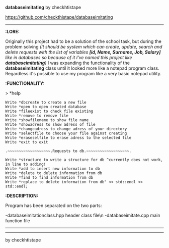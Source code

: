 **databaseimitating** by checkhtistape

https://github.com/checkthistape/databaseimitating
_______________________________
**:LORE:**

Originally this project had to be a solution of the school task,
but during the problem solving _*(It should be system which can
create, update, search and delete requests with the list of
variables **[id, Name, Surname, Job, Salary]** like in databases so
because of it I've named this project like **databaseimitating**)*_
I was expanding the functionality of the **databaseimitating** class
until it looked more like a notepad program class. Regardless it's possible to
use my program like a very basic notepad utility.

**:FUNCTIONALITY:**

\> *help

	Write *dbcreate to create a new file
	Write *open to open created database
	Write *fileexist to check file existing
	Write *remove to remove file
	Write *showfilename to show file name
	Write *showadress to show adress of file
	Write *changeadress to change adress of your directory
	Write *selectfile to choose your file against creating
	Write *eraseselfile to erase adress to the selected file
	Write *exit to exit
	
	.~~~~~~~~~~~~~~~~~~~.Requests to db.~~~~~~~~~~~~~~~~~~~.
	
	Write *structure to write a structure for db ^currently does not work, in line to adding!
	Write *add to insert new information to db
	Write *delete to delete information from db
	Write *find to find information from db
	Write *replace to delete information from db" << std::endl << std::endl;

**:DESCRIPTION:**

Program has been separated on the two parts:

-databaseimitationclass.hpp header class file\n
-databaseimitate.cpp main function file
<hr>




_______________________________
by checkhtistape
